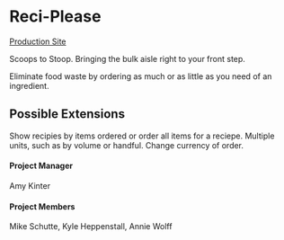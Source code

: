 # Reci-Please

[Production Site](https://scoopful.herokuapp.com)

Scoops to Stoop. Bringing the bulk aisle right to your front step. 

Eliminate food waste by ordering as much or as little as you need of an ingredient. 

## Possible Extensions
Show recipies by items ordered or order all items for a reciepe. Multiple units, such as by volume or handful. Change currency of order. 

#### Project Manager 
Amy Kinter
#### Project Members
Mike Schutte, Kyle Heppenstall, Annie Wolff